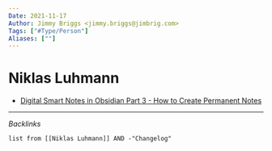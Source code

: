 ```yaml
---
Date: 2021-11-17
Author: Jimmy Briggs <jimmy.briggs@jimbrig.com>
Tags: ["#Type/Person"]
Aliases: [""]
---
```


# Niklas Luhmann

* [Digital Smart Notes in Obsidian Part 3 - How to Create Permanent Notes](https://harleystagner.com/digital-smart-notes-in-obsidian-part-3-how-to-create-permanent-notes/)

***

*Backlinks*

```dataview
list from [[Niklas Luhmann]] AND -"Changelog"
```

